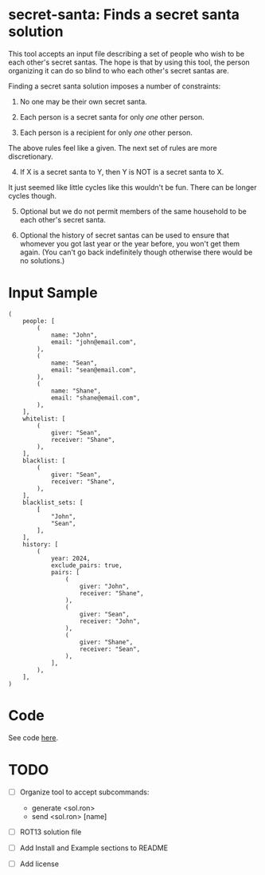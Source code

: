 # secret-santa: Finds a secret santa solution

This tool accepts an input file describing a set of people who wish to be
each other's secret santas. The hope is that by using this tool, the person
organizing it can do so blind to who each other's secret santas are.

Finding a secret santa solution imposes a number of constraints:

1. No one may be their own secret santa.

2. Each person is a secret santa for only _one_ other person.

3. Each person is a recipient for only _one_ other person.

The above rules feel like a given. The next set of rules are more
discretionary.

4. If X is a secret santa to Y, then Y is NOT is a secret santa to X.

It just seemed like little cycles like this wouldn't be fun. There can be
longer cycles though.

5. Optional but we do not permit members of the same household to be each
other's secret santa.

6. Optional the history of secret santas can be used to ensure that whomever
you got last year or the year before, you won't get them again. (You can't
go back indefinitely though otherwise there would be no solutions.)

# Input Sample

```
(
    people: [
        (
            name: "John",
            email: "john@email.com",
        ),
        (
            name: "Sean",
            email: "sean@email.com",
        ),
        (
            name: "Shane",
            email: "shane@email.com",
        ),
    ],
    whitelist: [
        (
            giver: "Sean",
            receiver: "Shane",
        ),
    ],
    blacklist: [
        (
            giver: "Sean",
            receiver: "Shane",
        ),
    ],
    blacklist_sets: [
        [
            "John",
            "Sean",
        ],
    ],
    history: [
        (
            year: 2024,
            exclude_pairs: true,
            pairs: [
                (
                    giver: "John",
                    receiver: "Shane",
                ),
                (
                    giver: "Sean",
                    receiver: "John",
                ),
                (
                    giver: "Shane",
                    receiver: "Sean",
                ),
            ],
        ),
    ],
)
```

# Code 

See code [here](/src/main.rs).

# TODO
- [ ] Organize tool to accept subcommands: 
  - generate <sol.ron>
  - send <sol.ron> [name]
- [ ] ROT13 solution file
- [ ] Add Install and Example sections to README
- [ ] Add license



